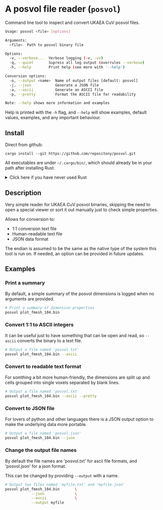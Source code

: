 # A posvol file reader (`posvol`)

Command line tool to inspect and convert UKAEA CuV posvol files.

```bash
Usage: posvol <file> [options]

Arguments:
  <file>  Path to posvol binary file

Options:
  -v, --verbose...  Verbose logging (-v, -vv)
  -q, --quiet       Supress all log output (overrules --verbose)
  -h, --help        Print help (see more with '--help')

Conversion options:
  -o, --output <name>  Name of output files [default: posvol]
  -j, --json           Generate a JSON file
  -a, --ascii          Generate an ASCII file
  -p, --pretty         Format the ASCII file for readability

Note: --help shows more information and examples
```

Help is printed with the `-h` flag, and `--help` will show examples, default
values, examples, and any important behaviour.

## Install

Direct from github:

```shell
cargo install --git https://github.com/repositony/posvol.git
```

All executables are under `~/.cargo/bin/`, which should already be in your path
after installing Rust.

<details>
  <summary>Click here if you have never used Rust</summary><br />

If you have never used the Rust programming language, the toolchain is easily
installed from the [official website](https://www.rust-lang.org/tools/install)

### Unix (Linux/MacOS)

Run the following to download and run `rustup-init.sh`, which will install 
the Rust toolchain for your platform.

```shell
curl --proto '=https' --tlsv1.2 -sSf https://sh.rustup.rs | sh
```

This should have added `source $HOME/.cargo/env` to the bash profile, so update
your environment with `source ~/.bashrc`.

### Windows

On Windows, download and run `rustup-init.exe` from the [official installs](https://www.rust-lang.org/tools/install).

</details>

## Description

Very simple reader for UKAEA CuV posvol binaries, skipping the need to open a
special viewer or sort it out manually just to check simple properties.

Allows for conversion to:

- 1:1 conversion text file
- Human-readable text file
- JSON data format

The endian is assumed to be the same as the native type of the system this tool
is run on. If needed, an option can be provided in future updates.

## Examples

### Print a summary

By default, a simple summary of the posvol dimensions is logged when no
arguments are provided.

```bash
# Print a summary of dimension properties
posvol plot_fmesh_104.bin
```

### Convert 1:1 to ASCII integers

It can be useful just to have something that can be open and read, so `--ascii`
converts the binary to a text file.

```bash
# Output a file named 'posvol.txt'
posvol plot_fmesh_104.bin --ascii
```

### Convert to readable text format

For somthing a bit more human-friendly, the dimensions are split up and cells
grouped into single voxels separated by blank lines.

```bash
# Output a file named 'posvol.txt'
posvol plot_fmesh_104.bin --ascii --pretty
```

### Convert to JSON file

For lovers of python and other languages there is a JSON output option to make
the underlying data more portable.

```bash
# Output a file named 'posvol.json'
posvol plot_fmesh_104.bin --json
```

### Change the output file names

By default the file names are 'posvol.txt' for ascii file formats, and
'posvol.json' for a json format.

This can be changed by providing `--output` with a name.

```bash
# Output two files named 'myfile.txt' and 'myfile.json'
posvol plot_fmesh_104.bin       \
            --json              \
            --ascii             \
            --output myfile
```


